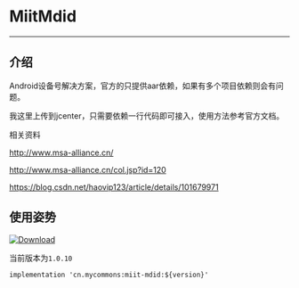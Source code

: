 # MiitMdid

---

## 介绍

Android设备号解决方案，官方的只提供aar依赖，如果有多个项目依赖则会有问题。

我这里上传到jcenter，只需要依赖一行代码即可接入，使用方法参考官方文档。

相关资料

http://www.msa-alliance.cn/

http://www.msa-alliance.cn/col.jsp?id=120

https://blog.csdn.net/haovip123/article/details/101679971

## 使用姿势

[ ![Download](https://api.bintray.com/packages/liushuixiaoxia/maven/miit-mdid/images/download.svg?version=1.0.10) ](https://bintray.com/liushuixiaoxia/maven/miit-mdid/1.0.10/link)

当前版本为`1.0.10`

```
implementation 'cn.mycommons:miit-mdid:${version}'
```
